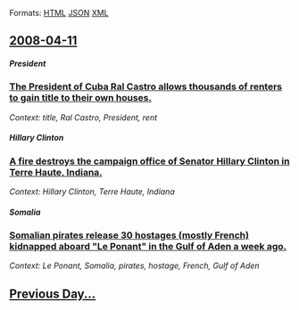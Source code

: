
Formats: [HTML](2008/04/11/index.html)  [JSON](2008/04/11/index.json)  [XML](2008/04/11/index.xml)  

## [2008-04-11](/news/2008/04/11/index.md)

##### President
### [ The President of Cuba Ral Castro allows thousands of renters to gain title to their own houses. ](/news/2008/04/11/the-president-of-cuba-raul-castro-allows-thousands-of-renters-to-gain-title-to-their-own-houses.md)
_Context: title, Ral Castro, President, rent_

##### Hillary Clinton
### [ A fire destroys the campaign office of Senator Hillary Clinton in Terre Haute, Indiana. ](/news/2008/04/11/a-fire-destroys-the-campaign-office-of-senator-hillary-clinton-in-terre-haute-indiana.md)
_Context: Hillary Clinton, Terre Haute, Indiana_

##### Somalia
### [ Somalian pirates release 30 hostages (mostly French) kidnapped aboard "Le Ponant" in the Gulf of Aden a week ago. ](/news/2008/04/11/somalian-pirates-release-30-hostages-mostly-french-kidnapped-aboard-le-ponant-in-the-gulf-of-aden-a-week-ago.md)
_Context: Le Ponant, Somalia, pirates, hostage, French, Gulf of Aden_

## [Previous Day...](/news/2008/04/10/index.md)

